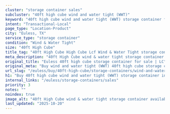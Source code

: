 ```yaml
---
cluster: "storage container sales"
subcluster: "40ft high cube wind and water tight (WWT)"
keyword: "40ft high cube wind and water tight (WWT) storage container for sale Euless, TX"
intent: "Transactional-Local"
page_type: "Location-Product"
city: "Euless, TX"
service_type: "storage container"
condition: "Wind & Water Tight"
size: "40ft High Cube"
title_tag: "40ft High Cube High Cube Lcf Wind & Water Tight storage container Sales in Euless | LC Container"
meta_description: "40ft High Cube wind & water tight storage container sales in Euless. High cube containers with extra height. Fast delivery, competitive pricing. Serving storage containers area. Quote ID: PDN. Call (214) 524-4168 for your free quote today."
original_title: "Euless 40ft high cube storage container for sale | LC"
original_meta: "Buy wind and water tight (WWT) 40ft high cube storage container sale with local delivery in Euless, TX. LC Container — local Since 2003. Request a fast quote today."
url_slug: "/euless/buy/40ft-high-cube/storage-containers/wind-and-water-tight-wwt"
h1: "Buy 40ft high cube wind and water tight (WWT) storage container in Euless"
internal_links: "/euless/storage-containers/sales"
priority: 3
notes: ""
noindex: true
image_alt: "40ft High Cube wind & water tight storage container available for delivery in Euless"
last_updated: "2025-10-20"
---
```


<!-- TODO: Add unique city/inventory copy, images, and internal links here. -->
